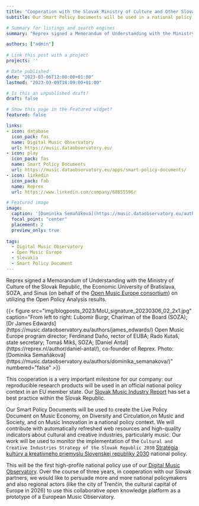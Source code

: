 ```yaml
---
title: "Cooperation with the Slovak Ministry of Culture and Other Slovak Partners"
subtitle: Our Smart Policy Documents will be used in a national policy context

# Summary for listings and search engines
summary: "Reprex signed a Memorandum of Understanding with the Ministry of Culture of the Slovak Republic, the Economic University of Bratislava, SOZA, and Sinus (on behalf of the Open Music Europe) consortium on utilizing the Open Policy Analysis results."

authors: ["admin"]
 
# Link this post with a project
projects: ''

# Date published
date: "2023-03-06T12:00:00+01:00"
lastmod: "2023-03-09T18:09:00+01:00"

# Is this an unpublished draft?
draft: false

# Show this page in the Featured widget?
featured: false

links:
- icon: database
  icon_pack: fas
  name: Digital Music Observatory
  url: https://music.dataobservatory.eu/
- icon: play
  icon_pack: fas
  name: Smart Policy Documents
  url: https://music.dataobservatory.eu/apps/smart-policy-documents/
- icon: linkedin
  icon_pack: fab
  name: Reprex
  url: https://www.linkedin.com/company/68855596/

# Featured image
image:
  caption: '[Dominika Semaňáková](https://music.dataobservatory.eu/authors/dominika_semanakova/)'
  focal_point: "center"
  placement: 2
  preview_only: true
  
tags:
  - Digital Music Observatory
  - Open Music Europe
  - Slovakia
  - Smart Policy Document
---
```


Reprex signed a Memorandum of Understanding with the Ministry of Culture of the Slovak Republic, the Economic University of Bratislava, SOZA, and Sinus (on behalf of the [Open Music Europe consortium]()) on utilizing the Open Policy Analysis results.

<td style="text-align: center;">{{< figure src="img/blogposts_2023/MoU_signature_20230306_02_2x1.jpg" caption="From left to right: Ľubomír Burgr, Chariman of the Board (SOZA); [Dr James Edwards](https://music.dataobservatory.eu/authors/james_edwards/) Open Music Europe program director; Ferdinand Daňo, rector of EUBA; Rado Kutaš, state secretary; Tomaš Mikš, SOZA; [Daniel Antal](https://reprex.nl/author/daniel-antal/), co-founder of Reprex. Photo: [Dominika Semaňáková](https://music.dataobservatory.eu/authors/dominika_semanakova/)" numbered="false" >}}</td>

This cooperation is a very important milestone for our company: our reproducible research products will be used in an official national policy context in an EU member state. Our [Slovak Music Industry Report](https://music.dataobservatory.eu/publication/slovak_music_industry_2019/) has set a best practice within the Slovak Republic.

Our Smart Policy Documents will be used to create the Live Policy Document on Music Economy, on Diversity and Circulation,on  Music and Society, and on Music Innovation in a national policy context. We will contribute with automatically refreshed web resources and high-quality indicators about cultural and creative industries, particularly music.  Our work will be used to monitor the implementation of the `Cultural and Creative Industries Strategy of the Slovak Republic 2030` [Stratégia kultúry a kreatívneho priemyslu Slovenskej republiky 2030](https://www.culture.gov.sk/ministerstvo/strategia-kultury-a-kreativneho-priemyslu-2030/) national policy.

This will be the first high-profile national policy use of our [Digital Music Observatory](https://music.dataobservatory.eu/). Over the course of three years, in cooperation with our Slovak partners, we would like to persuade more and more national policymakers and also regional actors (like the city of Trenčín, the cultural capital of Europe in 2026) to use this collaborative open knowledge platform as a prototype of a European Music Observatory.

